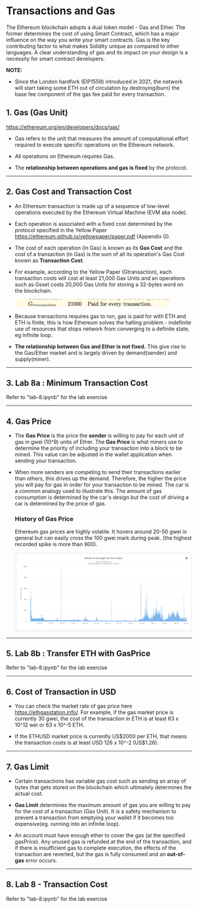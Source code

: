 # Transactions and Gas

The Ethereum blockchain adopts a dual token model - Gas and Ether. The former determines the cost of using Smart Contract, which has a major influence on the way you write your smart contracts. Gas is the key contributing factor to what makes Solidity unique as compared to other languages. A clear understanding of gas and its impact on your design is a necessity for smart contract developers.

**NOTE:**

-   Since the London hardfork (EIP1559) introduced in 2021, the network will start taking some ETH out of circulation by destroying(burn) the base fee component of the gas fee paid for every transaction.

## 1. Gas (Gas Unit)

https://ethereum.org/en/developers/docs/gas/

-   Gas refers to the unit that measures the amount of computational effort required to execute specific operations on the Ethereum network.

-   All operations on Ethereum requires Gas.

-   The **relationship between operations and gas is fixed** by the protocol.

---

## 2. Gas Cost and Transaction Cost

-   An Ethereum transaction is made up of a sequence of low-level operations executed by the Ethereum Virtual Machine (EVM aka node).

-   Each operation is associated with a fixed cost determined by the protocol specified in the Yellow Paper https://ethereum.github.io/yellowpaper/paper.pdf (Appendix G).

-   The cost of each operation (in Gas) is known as its **Gas Cost** and the cost of a transaction (in Gas) is the sum of all its operation's Gas Cost known as **Transaction Cost**.

-   For example, according to the Yellow Paper (Gtransaction), each transaction costs will cost at least 21,000 Gas Units and an operations such as Gsset costs 20,000 Gas Units for storing a 32-bytes word on the blockchain.

    ![min-gas-cost](./img/min-gas-cost.png)

-   Because transactions requires gas to run, gas is paid for with ETH and ETH is finite, this is how Ethereum solves the halting problem - indefinite use of resources that stops network from converging to a definite state, eg infinite loop.

-   **The relationship between Gas and Ether is not fixed.** This give rise to the Gas/Ether market and is largely driven by demand(sender) and supply(miner).

---

## 3. Lab 8a : Minimum Transaction Cost

Refer to "lab-8.ipynb" for the lab exercise

---

## 4. Gas Price

-   The **Gas Price** is the price the **sender** is willing to pay for each unit of gas in gwei (10^9) units of Ether. The **Gas Price** is what miners use to determine the priority of including your transaction into a block to be mined. This value can be adjusted in the wallet application when sending your transaction.

-   When more senders are competing to send their transactions earlier than others, this drives up the demand. Therefore, the higher the price you will pay for gas in order for your transaction to be mined. The car is a common analogy used to illustrate this. The amount of gas consumption is determined by the car's design but the cost of driving a car is determined by the price of gas.

    ### History of Gas Price

    Ethereum gas prices are highly volatile. It hovers around 20-50 gwei in general but can easily cross the 100 gwei mark during peak. (the highest recorded spike is more than 900).

    ![gas-price](./img/gas-price.png)

---

## 5. Lab 8b : Transfer ETH with GasPrice

Refer to "lab-8.ipynb" for the lab exercise

---

## 6. Cost of Transaction in USD

-   You can check the market rate of gas price here https://ethgasstation.info/. For example, if the gas market price is currently 30 gwei, the cost of the transaction in ETH is at least 63 x 10^12 wei or 63 x 10^-5 ETH.

-   If the ETHUSD market price is currently US\$2000 per ETH, that means the transaction costs is at least USD 126 x 10^-2 (US$1.26).

---

## 7. Gas Limit

-   Certain transactions has variable gas cost such as sending an array of bytes that gets stored on the blockchain which ultimately determines the actual cost.

-   **Gas Limit** determines the maximum amount of gas you are willing to pay for the cost of a transaction (Gas Unit). It is a safety mechanism to prevent a transaction from emptying your wallet if it becomes too expensive(eg. running into an infinite loop).

-   An account must have enough ether to cover the gas (at the specified gasPrice). Any unused gas is refunded at the end of the transaction, and if there is insufficient gas to complete execution, the effects of the transaction are reverted, but the gas is fully consumed and an **out-of-gas** error occurs.

---

## 8. Lab 8 - Transaction Cost

Refer to "lab-8.ipynb" for the lab exercise
